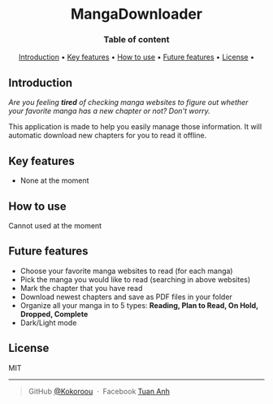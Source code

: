 <h1 align="center">MangaDownloader</h1>
  
<h3 align="center">Table of content</h3>

<p align="center">
  <a href="#introduction">Introduction</a> •
  <a href="#key-features">Key features</a> •
  <a href="#how-to-use">How to use</a> •
  <a href="#future-features">Future features</a> •
  <a href="#license">License</a> •
</p>

## Introduction
_Are you feeling __tired__ of checking manga websites to figure out whether your favorite manga has a new chapter or not? Don't worry._

This application is made to help you easily manage those information. It will automatic download new chapters for you to read it offline.

## Key features
- None at the moment

## How to use
Cannot used at the moment

## Future features
- Choose your favorite manga websites to read (for each manga)
- Pick the manga you would like to read (searching in above websites)
- Mark the chapter that you have read
- Download newest chapters and save as PDF files in your folder
- Organize all your manga in to 5 types: **Reading, Plan to Read, On Hold, Dropped, Complete**
- Dark/Light mode

## License
MIT

---

> GitHub [@Kokoroou](https://github.com/Kokoroou) &nbsp;&middot;&nbsp;
> Facebook [Tuan Anh](https://www.facebook.com/takf1619/)

